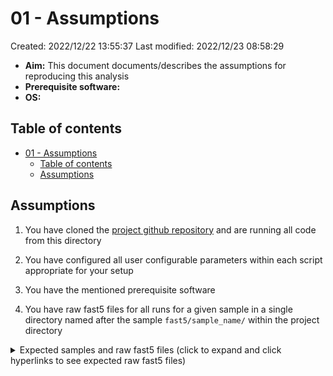 # 01 - Assumptions

Created: 2022/12/22 13:55:37
Last modified: 2022/12/23 08:58:29

- **Aim:** This document documents/describes the assumptions for reproducing this analysis
- **Prerequisite software:**
- **OS:**

## Table of contents

- [01 - Assumptions](#01---assumptions)
  - [Table of contents](#table-of-contents)
  - [Assumptions](#assumptions)

## Assumptions

1. You have cloned the [project github repository](https://github.com/leahkemp/adipose_ont_methylation) and are running all code from this directory

2. You have configured all user configurable parameters within each script appropriate for your setup

3. You have the mentioned prerequisite software

4. You have raw fast5 files for all runs for a given sample in a single directory named after the sample `fast5/sample_name/` within the project directory

<details><summary markdown="span">Expected samples and raw fast5 files (click to expand and click hyperlinks to see expected raw fast5 files)</summary>

- [AB526A](./expected_fast5_files/AB526A.txt)
- [AB526B](./expected_fast5_files/AB526B.txt)
- [AB740A](./expected_fast5_files/AB740A.txt)
- [AB740B](./expected_fast5_files/AB740B.txt)
- [AB755A](./expected_fast5_files/AB755A.txt)
- [AB755B](./expected_fast5_files/AB755B.txt)
- [AB792A](./expected_fast5_files/AB792A.txt)
- [AB792B](./expected_fast5_files/AB792B.txt)
- [AB1052A](./expected_fast5_files/AB1052A.txt)
- [AB1052B](./expected_fast5_files/AB1052B.txt)
- [OM1052A](./expected_fast5_files/OM1052A.txt)
- [OM1052B](./expected_fast5_files/OM1052B.txt)

</details>
<br/>
